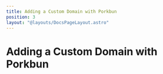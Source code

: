 ```yaml
---
title: Adding a Custom Domain with Porkbun
position: 3
layout: "@layouts/DocsPageLayout.astro"
---
```


# Adding a Custom Domain with Porkbun